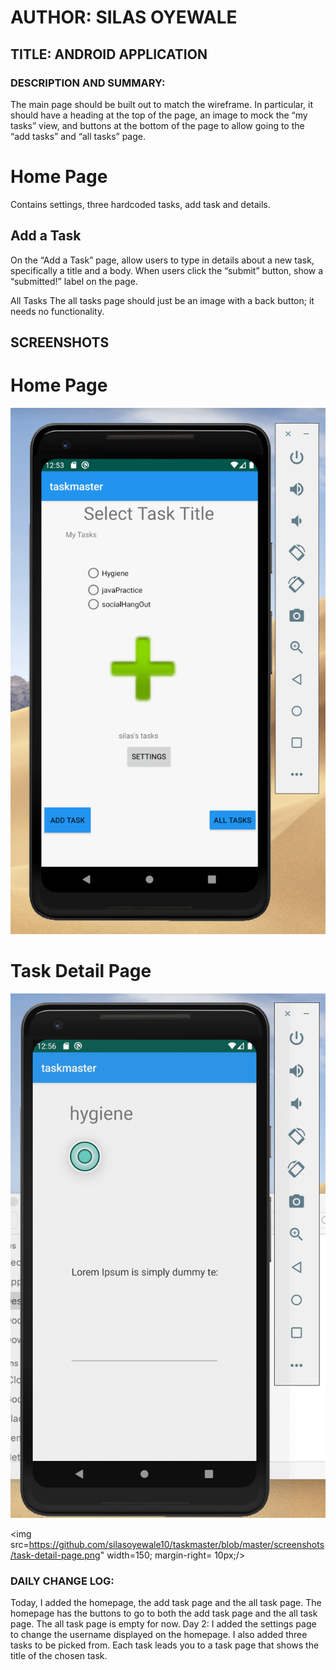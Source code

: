 # AUTHOR: SILAS OYEWALE
## TITLE: ANDROID APPLICATION
### DESCRIPTION AND SUMMARY:
The main page should be built out to match the wireframe. In particular, 
it should have a heading at the top of the page, an image to mock the 
“my tasks” view, and buttons at the bottom of the page to allow going 
to the “add tasks” and “all tasks” page.

# Home Page
Contains settings, three hardcoded tasks, add task and details. 

## Add a Task
On the “Add a Task” page, allow users to type in details about a new task,
specifically a title and a body. When users click the “submit” button, 
show a “submitted!” label on the page.

All Tasks
The all tasks page should just be an image with a back button; it needs no functionality.

## SCREENSHOTS

# Home Page
![](https://github.com/silasoyewale10/taskmaster/blob/master/screenshots/lab-27-homepage.png)

# Task Detail Page 
![](https://github.com/silasoyewale10/taskmaster/blob/master/screenshots/task-detail-page.png)

<img src=https://github.com/silasoyewale10/taskmaster/blob/master/screenshots/task-detail-page.png"
width=150; margin-right= 10px;/>

### DAILY CHANGE LOG:

Today, I added the homepage, the add task page and the all task page. The homepage has the
buttons to go to both the add task page and the all task page. The all task page is empty for now. 
Day 2: I added the settings page to change the username displayed on the homepage. I also added three tasks to be picked from. Each task leads you to a task page that shows the title of the chosen task. 

